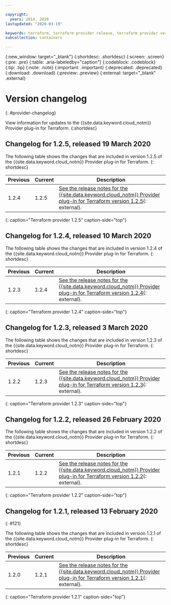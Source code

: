 ```yaml
---

copyright:
  years: 2014, 2020
lastupdated: "2020-03-19"

keywords: terraform, terraform provider release, terraform provider versions
subcollection: containers

---
```


{:new_window: target="_blank"}
{:shortdesc: .shortdesc}
{:screen: .screen}
{:pre: .pre}
{:table: .aria-labeledby="caption"} 
{:codeblock: .codeblock}
{:tip: .tip}
{:note: .note}
{:important: .important}
{:deprecated: .deprecated}
{:download: .download}
{:preview: .preview}
{:external: target="_blank" .external}

# Version changelog
{: #provider-changelog}

View information for updates to the {{site.data.keyword.cloud_notm}} Provider plug-in for Terraform.
{:shortdesc}

## Changelog for 1.2.5, released 19 March 2020

The following table shows the changes that are included in version 1.2.5 of the {{site.data.keyword.cloud_notm}} Provider plug-in for Terraform.
{: shortdesc}

| Previous | Current | Description |
| -------- | ------- | ----------- |
| 1.2.4 | 1.2.5 |[See the release notes for the {{site.data.keyword.cloud_notm}} Provider plug-in for Terraform version 1.2.5](https://github.com/IBM-Cloud/terraform-provider-ibm/releases/tag/v1.2.5){: external}.|
{: caption="Terraform provider 1.2.5" caption-side="top"}

## Changelog for 1.2.4, released 10 March 2020

The following table shows the changes that are included in version 1.2.4 of the {{site.data.keyword.cloud_notm}} Provider plug-in for Terraform.
{: shortdesc}

| Previous | Current | Description |
| -------- | ------- | ----------- |
| 1.2.3 | 1.2.4 |[See the release notes for the {{site.data.keyword.cloud_notm}} Provider plug-in for Terraform version 1.2.4](https://github.com/IBM-Cloud/terraform-provider-ibm/releases/tag/v1.2.4){: external}.|
{: caption="Terraform provider 1.2.4" caption-side="top"}

## Changelog for 1.2.3, released 3 March 2020

The following table shows the changes that are included in version 1.2.3 of the {{site.data.keyword.cloud_notm}} Provider plug-in for Terraform.
{: shortdesc}

| Previous | Current | Description |
| -------- | ------- | ----------- |
| 1.2.2 | 1.2.3 |[See the release notes for the {{site.data.keyword.cloud_notm}} Provider plug-in for Terraform version 1.2.3](https://github.com/IBM-Cloud/terraform-provider-ibm/releases/tag/v1.2.3){: external}.|
{: caption="Terraform provider 1.2.3" caption-side="top"}

## Changelog for 1.2.2, released 26 February 2020

The following table shows the changes that are included in version 1.2.2 of the {{site.data.keyword.cloud_notm}} Provider plug-in for Terraform.
{: shortdesc}

| Previous | Current | Description |
| -------- | ------- | ----------- |
| 1.2.1 | 1.2.2 |[See the release notes for the {{site.data.keyword.cloud_notm}} Provider plug-in for Terraform version 1.2.2](https://github.com/IBM-Cloud/terraform-provider-ibm/releases/tag/v1.2.2){: external}.|
{: caption="Terraform provider 1.2.2" caption-side="top"}


## Changelog for 1.2.1, released 13 February 2020
{: #121}

The following table shows the changes that are included in version 1.2.1 of the {{site.data.keyword.cloud_notm}} Provider plug-in for Terraform.
{: shortdesc}

| Previous | Current | Description |
| -------- | ------- | ----------- |
| 1.2.0 | 1.2.1 | [See the release notes for the {{site.data.keyword.cloud_notm}} Provider plug-in for Terraform version 1.2.1](https://github.com/IBM-Cloud/terraform-provider-ibm/releases/tag/v1.2.1){: external}.|
{: caption="Terraform provider 1.2.1" caption-side="top"}
